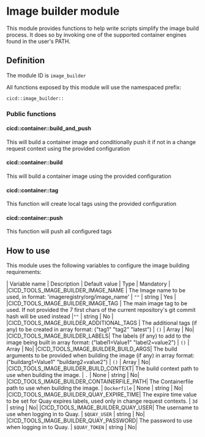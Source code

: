 # Image builder module

This module provides functions to help write scripts simplify the image build process. It does so by
invoking one of the supported container engines found in the user's PATH.

## Definition

The module ID is `image_builder`

All functions exposed by this module will use the namespaced prefix:

```
cicd::image_builder::
```

### Public functions

#### cicd::container::build_and_push

This will build a container image and conditionally push it if not in a change request context using the provided configuration

#### cicd::container::build

This will build a container image using the provided configuration

#### cicd::container::tag

This function will create local tags using the provided configuration

#### cicd::container::push

This function will push all configured tags

## How to use

This module uses the following variables to configure the image building requirements:

| Variable name | Description | Default value | Type | Mandatory |
|CICD_TOOLS_IMAGE_BUILDER_IMAGE_NAME | The Image name to be used, in format: 'imageregistry/org/image_name' | `""` | string | Yes |
|CICD_TOOLS_IMAGE_BUILDER_IMAGE_TAG | The main image tag to be used. If not provided the 7 first chars of the current repository's git commit hash will be used instead |`""` | string | No |
|CICD_TOOLS_IMAGE_BUILDER_ADDITIONAL_TAGS | The additional tags (if any) to be created in array format: ("tag1" "tag2" "latest") | `()` | Array | No|
|CICD_TOOLS_IMAGE_BUILDER_LABELS| The labels (if any) to add to the image being built in array format: ("label1=Value1" "label2=value2") | `()` | Array | No|
|CICD_TOOLS_IMAGE_BUILDER_BUILD_ARGS| The build arguments to be provided when building the image (if any) in array format: ("buildarg1=Value1" "buildarg2=value2") | `()` | Array | No|
|CICD_TOOLS_IMAGE_BUILDER_BUILD_CONTEXT| The build context path to use when building the image. | `.` | None | string | No|
|CICD_TOOLS_IMAGE_BUILDER_CONTAINERFILE_PATH| The Containerfile path to use when building the image. | `Dockerfile` | None | string | No|
|CICD_TOOLS_IMAGE_BUILDER_QUAY_EXPIRE_TIME| The expire time value to be set for Quay expires labels, used only in change request contexts. | `3d` | string | No|
|CICD_TOOLS_IMAGE_BUILDER_QUAY_USER| The username to use when logging in to Quay. | `$QUAY_USER` | string | No|
|CICD_TOOLS_IMAGE_BUILDER_QUAY_PASSWORD| The password to use when logging in to Quay. | `$QUAY_TOKEN` | string | No|
